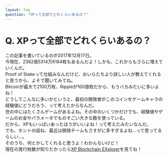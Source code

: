 ```yaml
---
layout: faq
question: "XPって全部でどれくらいあるの？"
---
```


# Q. XPって全部でどれくらいあるの？  
この記事を書いているのが2017年12月17日。  
今現在、2362億5314万6184枚もあるんだよ！しかも、これからもさらに増えていくんだ。  
Proof of Stakeって仕組みなんだけど、おいらたちより詳しい人が教えてくれると思うから、よそで聞いてみてね。  
Bitcoinが最大で2100万枚、Rippleが100億枚だから、もうバカみたいに多いよね！  
どうしてこんなに多いかというと、最初の開発者がこのコインをゲームキャラの経験値にどうだろう、って考えたからなんだ。  
世の中にはたくさんゲームがあるよね。その中のいくつかだけでも、経験値やゲームのお金やパラメータでものすごい大きな数を使っている。  
だから、XPもいっぱいあったほうがいいよね！って考えたみたいなんだ。  
でも、ホントの話ね、最近は開発チームもさすがに多すぎるよね…って思ってるらしい…。  
そのうち、何とかしてくれると思うよ！わかんないけど！  
現在の発行枚数が知りたかったら[XP Blockchain EXplorer](https://chainz.cryptoid.info/xp/)を見てね！  